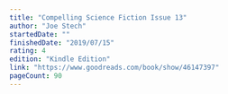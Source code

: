 ```yaml
---
title: "Compelling Science Fiction Issue 13"
author: "Joe Stech"
startedDate: ""
finishedDate: "2019/07/15"
rating: 4
edition: "Kindle Edition"
link: "https://www.goodreads.com/book/show/46147397"
pageCount: 90
---
```



